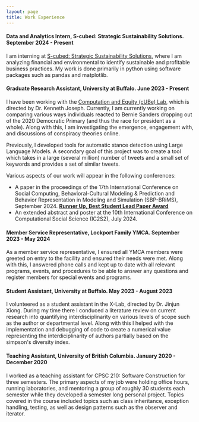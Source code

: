 ```yaml
---
layout: page
title: Work Experience
---
```


#### Data and Analytics Intern, S-cubed: Strategic Sustainability Solutions. September 2024 - Present

I am interning at [S-cubed: Strategic Sustainability Solutions](https://www.scubed-sustainability.com/), where I am analyzing financial and environmental to identify sustainable and profitable business practices. My work is done primarily in python using software packages such as pandas and matplotlib.

#### Graduate Research Assistant, University at Buffalo. June 2023 - Present

I have been working with the [Computation and Equity (cUBe) Lab](https://cse.buffalo.edu/cubelab/), which is directed by Dr. Kenneth Joseph. Currently, I am currently working on comparing various ways individuals reacted to Bernie Sanders dropping out of the 2020 Democratic Primary (and thus the race for president as a whole). Along with this, I am investigating the emergence, engagement with, and discussions of conspiracy theories online.

Previously, I developed tools for automatic stance detection using Large Language Models. A secondary goal of this project was to create a tool which takes in a large (several million) number of tweets and a small set of keywords and provides a set of similar tweets.

Various aspects of our work will appear in the following conferences:

* A paper in the proceedings of the 17th International Conference on Social Computing, Behavioral-Cultural Modeling & Prediction and Behavior Representation in Modeling and Simulation (SBP-BRiMS), September 2024. **[Runner Up, Best Student Lead Paper Award](documents/2024_SBP-BRiMS%20Award.pdf)**
* An extended abstract and poster at the 10th International Conference on Computational Social Science (IC2S2), July 2024.

#### Member Service Representative, Lockport Family YMCA. September 2023 - May 2024

As a member service representative, I ensured all YMCA members were greeted on entry to the facility and ensured their needs were met. Along with this, I answered phone calls and kept up to date with all relevant programs, events, and procedures to be able to answer any questions and register members for special events and programs.

#### Student Assistant, University at Buffalo. May 2023 - August 2023

I volunteered as a student assistant in the X-Lab, directed by Dr. Jinjun Xiong. During my time there I conduced a literature review on current research into quantifying interdisciplinarity on various levels of scope such as the author or departmental level. Along with this I helped with the implementation and debugging of code to create a numerical value representing the interdiciplinarity of authors partially based on the simpson's diversity index.

#### Teaching Assistant, University of British Columbia. January 2020 - December 2020

I worked as a teaching assistant for CPSC 210: Software Construction for three semesters. The primary aspects of my job were holding office hours, running laboratories, and mentoring a group of roughly 30 students each semester while they developed a semester long personal project. Topics covered in the course included topics such as class inheritance, exception handling, testing, as well as design patterns such as the observer and iterator.
